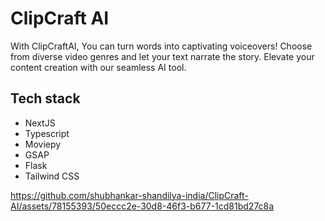 # ClipCraft AI

With ClipCraftAI, You can turn words into captivating voiceovers! Choose from diverse video genres and let your text narrate the story. Elevate your content creation with our seamless AI tool. 

## Tech stack
- NextJS
- Typescript
- Moviepy
- GSAP
- Flask
- Tailwind CSS

https://github.com/shubhankar-shandilya-india/ClipCraft-AI/assets/78155393/50eccc2e-30d8-46f3-b677-1cd81bd27c8a

